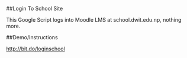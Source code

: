 ##Login To School Site

This Google Script logs into Moodle LMS at school.dwit.edu.np, nothing more.

##Demo/Instructions

http://bit.do/loginschool
